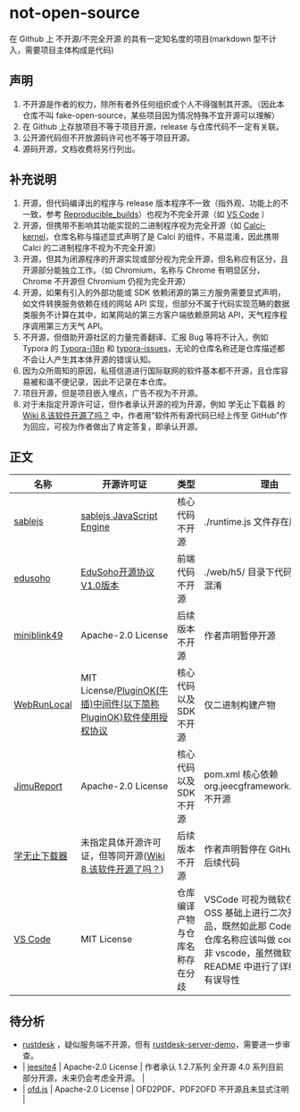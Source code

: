 # not-open-source

在 Github 上 不开源/不完全开源 的具有一定知名度的项目(markdown 型不计入，需要项目主体构成是代码)

## 声明

1. 不开源是作者的权力，除所有者外任何组织或个人不得强制其开源。（因此本仓库不叫 fake-open-source，某些项目因为情况特殊不宜开源可以理解）
2. 在 Github 上存放项目不等于项目开源，release 与仓库代码不一定有关联。
3. 公开源代码但不开放源码许可也不等于项目开源。
4. 源码开源，文档收费将另行列出。

## 补充说明
1. 开源，但代码编译出的程序与 release 版本程序不一致（指外观、功能上的不一致，参考 [Reproducible_builds](https://en.wikipedia.org/wiki/Reproducible_builds)）也视为不完全开源（如 [VS Code](https://github.com/microsoft/vscode) ）
2. 开源，但携带不影响其功能实现的二进制程序视为完全开源（如 [Calci-kernel](https://github.com/Iraka-C/Calci-kernel)，仓库名称与描述显式声明了是 Calci 的组件，不易混淆，因此携带 Calci 的二进制程序不视为不完全开源）
3. 开源，但其为闭源程序的开源实现或部分视为完全开源，但名称应有区分，且开源部分能独立工作。（如 Chromium，名称与 Chrome 有明显区分，Chrome 不开源但 Chromium 仍视为完全开源）
4. 开源，如果有引入的外部功能或 SDK 依赖闭源的第三方服务需要显式声明，如文件转换服务依赖在线的网站 API 实现，但部分不属于代码实现范畴的数据类服务不计算在其中，如某网站的第三方客户端依赖原网站 API，天气程序程序调用第三方天气 API。
5. 不开源，但借助开源社区的力量完善翻译、汇报 Bug 等将不计入，例如 Typora 的 [Typora-i18n](https://github.com/typora/Typora-i18n) 和 [typora-issues](https://github.com/typora/typora-issues)，无论的仓库名称还是仓库描述都不会让人产生其本体开源的错误认知。
6. 因为众所周知的原因，私搭信道进行国际联网的软件基本都不开源，且仓库容易被和谐不便记录，因此不记录在本仓库。
7. 项目开源，但是项目嵌入埋点，广告不视为不开源。
8. 对于未指定开源许可证，但作者承认开源的视为开源，例如 学无止下载器 的 [Wiki 8.该软件开源了吗？](https://github.com/PyJun/Mooc_Downloader/wiki#8%E8%AF%A5%E8%BD%AF%E4%BB%B6%E5%BC%80%E6%BA%90%E4%BA%86%E5%90%97) 中，作者用“软件所有源代码已经上传至 GitHub”作为回应，可视为作者做出了肯定答复，即承认开源。

## 正文

| 名称 | 开源许可证 | 类型 | 理由 |
| - | - | - | - |
| [sablejs](https://github.com/sablejs/sablejs) | [sablejs JavaScript Engine](https://github.com/sablejs/sablejs/blob/master/LICENSE) | 核心代码不开源 | ./runtime.js 文件存在压缩混淆 | 
| [edusoho](https://github.com/edusoho/edusoho) | [EduSoho开源协议V1.0版本](https://github.com/EduSoho/EduSoho/wiki/EduSoho%E5%BC%80%E6%BA%90%E5%8D%8F%E8%AE%AEV1.0%E7%89%88%E6%9C%AC) | 前端代码不开源 | ./web/h5/ 目录下代码存在压缩混淆 |
| [miniblink49](https://github.com/weolar/miniblink49.git) | Apache-2.0 License | 后续版本不开源 | 作者声明暂停开源 |
| [WebRunLocal](https://github.com/wangzuohuai/WebRunLocal) | MIT License/[PluginOK(牛插)中间件(以下简称PluginOK)软件使用授权协议](https://github.com/wangzuohuai/WebRunLocal/blob/master/license.txt) | 核心代码以及 SDK 不开源 | 仅二进制构建产物 |
| [JimuReport](https://github.com/jeecgboot/JimuReport) | Apache-2.0 License | 核心代码以及 SDK 不开源 | pom.xml 核心依赖 org.jeecgframework.jimureport 不开源 |
| [学无止下载器](https://github.com/PyJun/Mooc_Downloader) | 未指定具体开源许可证，但等同开源([Wiki 8.该软件开源了吗？](https://github.com/PyJun/Mooc_Downloader/wiki#8%E8%AF%A5%E8%BD%AF%E4%BB%B6%E5%BC%80%E6%BA%90%E4%BA%86%E5%90%97)) | 后续版本不开源 | 作者声明暂停在 GitHub 上更新后续代码 |
| [VS Code](https://github.com/microsoft/vscode) | MIT License | 仓库编译产物与仓库名称存在分歧 | VSCode 可视为微软在 Code-OSS 基础上进行二次开发的产品，既然如此那 Code-OSS 的仓库名称应该叫做 code-oss 而非 vscode，虽然微软在 README 中进行了详细说明但仍有误导性 |

## 待分析

+ [rustdesk](https://github.com/rustdesk/rustdesk) ，疑似服务端不开源，但有 [rustdesk-server-demo](https://github.com/rustdesk/rustdesk-server-demo)，需要进一步审查。
+ | [jeesite4](https://github.com/thinkgem/jeesite4) | Apache-2.0 License | 作者承认 1.2.7系列 全开源 4.0 系列目前部分开源，未来仍会考虑全开源。 |
+ | [ofd.js](https://github.com/DLTech21/ofd.js) | Apache-2.0 License | OFD2PDF、PDF2OFD 不开源且未显式注明 |

